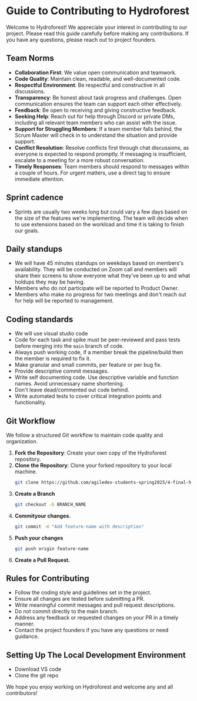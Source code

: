 # Guide to Contributing to Hydroforest

Welcome to Hydroforest! We appreciate your interest in contributing to our project. Please read this guide carefully before making any contributions. If you have any questions, please reach out to project founders.

## Team Norms
- **Collaboration First**: We value open communication and teamwork.
- **Code Quality**: Maintain clean, readable, and well-documented code.
- **Respectful Environment**: Be respectful and constructive in all discussions.
- **Transparency**:  Be honest about task progress and challenges. Open communication ensures the team can support each other effectively.
- **Feedback**: Be open to receiving and giving constructive feedback.
- **Seeking Help**: Reach out for help through Discord or private DMs, including all relevant team members who can assist with the issue.
- **Support for Struggling Members**: If a team member falls behind, the Scrum Master will check in to understand the situation and provide support.
- **Conflict Resolution**: Resolve conflicts first through chat discussions, as everyone is expected to respond promptly. If messaging is insufficient, escalate to a meeting for a more robust conversation.
- **Timely Responses**: Team members should respond to messages within a couple of hours. For urgent matters, use a direct tag to ensure immediate attention.

## Sprint cadence

- Sprints are usually two weeks long but could vary a few days based on the size of the features we're implementing. The team will decide when to use extensions based on the workload and time it is taking to finish our goals.

## Daily standups

 - We will have 45 minutes standups on weekdays based on members's availability. They will be conducted on Zoom call and members will share their screens to show everyone what they've been up to and what holdups they may be having.
- Members who do not participate will be reported to Product Owner.
- Members who make no progress for two meetings and don't reach out for help will be reported to management.

## Coding standards

- We will use visual studio code
- Code for each task and spike must be peer-reviewed and pass tests before merging into the `main` branch of code.
- Always push working code, if a member break the pipeline/build then the member is required to fix it.
- Make granular and small commits, per feature or per bug fix.
- Provide descriptive commit messages.
- Write self documenting code. Use descriptive variable and function names. Avoid unnecessary name shortening.
- Don't leave dead/commented out code behind. 
- Write automated tests to cover critical integration points and functionality. 

## Git Workflow
We follow a structured Git workflow to maintain code quality and organization.

1. **Fork the Repository**: Create your own copy of the Hydroforest repository.
2. **Clone the Repository**: Clone your forked repository to your local machine.
   ```sh
   git clone https://github.com/agiledev-students-spring2025/4-final-hydroforest
3. **Create a Branch**
   ```sh
   git checkout -b BRANCH_NAME
4. **Commityour changes.**
    ```sh
    git commit -m "Add feature-name with description"
5. **Push your changes**
    ```sh
    git push origin feature-name
6. **Create a Pull Request.**


## Rules for Contributing

- Follow the coding style and guidelines set in the project.
- Ensure all changes are tested before submitting a PR.
- Write meaningful commit messages and pull request descriptions.
- Do not commit directly to the main branch.
- Address any feedback or requested changes on your PR in a timely manner.
- Contact the project founders if you have any questions or need guidance.

## Setting Up The Local Development Environment
- Download VS code
- Clone the git repo

We hope you enjoy working on Hydroforest and welcome any and all contributors!